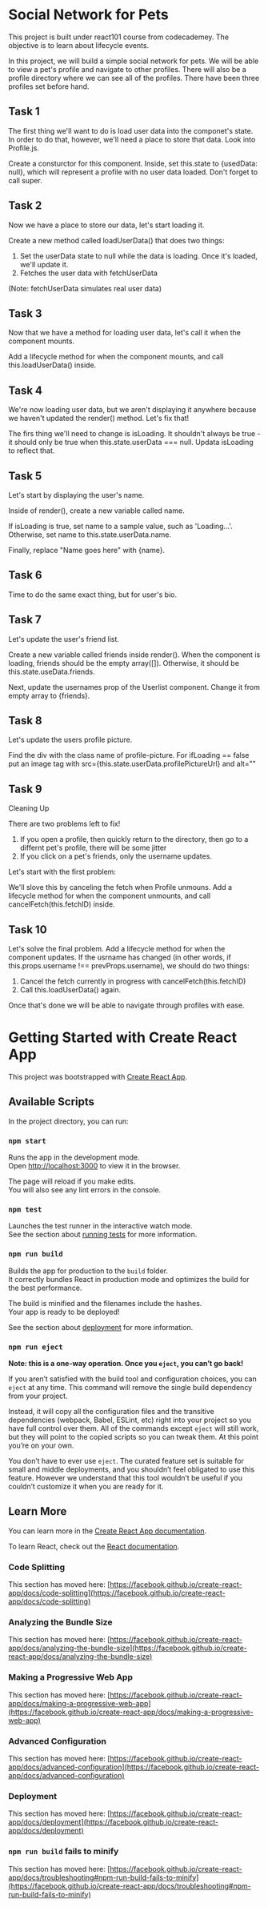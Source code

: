 # Social Network for Pets

This project is built under react101 course from codecademey.
The objective is to learn about lifecycle events.

In this project, we will build a simple social network for pets. We will be able to view a pet's profile and navigate to other profiles. There will also be a profile directory where we can see all of the profiles.
There have been three profiles set before hand.

## Task 1

The first thing we'll want to do is load user data into the componet's state. In order to do that, however, we'll need a place to store that data.
Look into Profile.js.

Create a consturctor for this component. Inside, set this.state to {usedData: null}, which will represent a profile with no user data loaded. Don't forget to call super.

## Task 2

Now we have a place to store our data, let's start loading it.

Create a new method called loadUserData() that does two things:

 <ol>
    <li>Set the userData state to null while the data is loading. Once it's loaded, we'll update it.</li>
    <li>Fetches the user data with fetchUserData</li>
 </ol>

(Note: fetchUserData simulates real user data)

## Task 3

Now that we have a method for loading user data, let's call it when the component mounts.

Add a lifecycle method for when the component mounts, and call this.loadUserData() inside.

## Task 4

We're now loading user data, but we aren't displaying it anywhere because we haven't updated the render() method. Let's fix that!

The firs thing we'll need to change is isLoading. It shouldn't always be true - it should only be true when this.state.userData === null. Updata isLoading to reflect that.

## Task 5

Let's start by displaying the user's name.

Inside of render(), create a new variable called name.

If isLoading is true, set name to a sample value, such as 'Loading...'. Otherwise, set name to this.state.userData.name.

Finally, replace "Name goes here" with {name}.

## Task 6

Time to do the same exact thing, but for user's bio.

## Task 7

Let's update the user's friend list.

Create a new variable called friends inside render(). When the component is loading, friends should be the empty array([]). Otherwise, it should be this.state.useData.friends.

Next, update the usernames prop of the Userlist component. Change it from empty array to {friends}.

## Task 8

Let's update the users profile picture.

Find the div with the class name of profile-picture.
For ifLoading == false put an image tag with src={this.state.userData.profilePictureUrl} and alt=""

## Task 9

Cleaning Up

There are two problems left to fix!

<ol>
<li>If you open a profile, then quickly return to the directory, then go to a differnt pet's profile, there will be some jitter</li>
<li>If you click on a pet's friends, only the username updates.</li>
</ol>

Let's start with the first problem:

We'll slove this by canceling the fetch when Profile unmouns.
Add a lifecycle method for when the component unmounts, and call cancelFetch(this.fetchID) inside.

## Task 10

Let's solve the final problem.
Add a lifecycle method for when the component updates. If the usrname has changed (in other words, if this.props.username !== prevProps.username), we should do two things:

<ol>
<li>Cancel the fetch currently in progress with cancelFetch(this.fetchID)</li>
<li>Call this.loadUserData() again.</li>
</ol>

Once that's done we will be able to navigate through profiles with ease.

# Getting Started with Create React App

This project was bootstrapped with [Create React App](https://github.com/facebook/create-react-app).

## Available Scripts

In the project directory, you can run:

### `npm start`

Runs the app in the development mode.\
Open [http://localhost:3000](http://localhost:3000) to view it in the browser.

The page will reload if you make edits.\
You will also see any lint errors in the console.

### `npm test`

Launches the test runner in the interactive watch mode.\
See the section about [running tests](https://facebook.github.io/create-react-app/docs/running-tests) for more information.

### `npm run build`

Builds the app for production to the `build` folder.\
It correctly bundles React in production mode and optimizes the build for the best performance.

The build is minified and the filenames include the hashes.\
Your app is ready to be deployed!

See the section about [deployment](https://facebook.github.io/create-react-app/docs/deployment) for more information.

### `npm run eject`

**Note: this is a one-way operation. Once you `eject`, you can’t go back!**

If you aren’t satisfied with the build tool and configuration choices, you can `eject` at any time. This command will remove the single build dependency from your project.

Instead, it will copy all the configuration files and the transitive dependencies (webpack, Babel, ESLint, etc) right into your project so you have full control over them. All of the commands except `eject` will still work, but they will point to the copied scripts so you can tweak them. At this point you’re on your own.

You don’t have to ever use `eject`. The curated feature set is suitable for small and middle deployments, and you shouldn’t feel obligated to use this feature. However we understand that this tool wouldn’t be useful if you couldn’t customize it when you are ready for it.

## Learn More

You can learn more in the [Create React App documentation](https://facebook.github.io/create-react-app/docs/getting-started).

To learn React, check out the [React documentation](https://reactjs.org/).

### Code Splitting

This section has moved here: [https://facebook.github.io/create-react-app/docs/code-splitting](https://facebook.github.io/create-react-app/docs/code-splitting)

### Analyzing the Bundle Size

This section has moved here: [https://facebook.github.io/create-react-app/docs/analyzing-the-bundle-size](https://facebook.github.io/create-react-app/docs/analyzing-the-bundle-size)

### Making a Progressive Web App

This section has moved here: [https://facebook.github.io/create-react-app/docs/making-a-progressive-web-app](https://facebook.github.io/create-react-app/docs/making-a-progressive-web-app)

### Advanced Configuration

This section has moved here: [https://facebook.github.io/create-react-app/docs/advanced-configuration](https://facebook.github.io/create-react-app/docs/advanced-configuration)

### Deployment

This section has moved here: [https://facebook.github.io/create-react-app/docs/deployment](https://facebook.github.io/create-react-app/docs/deployment)

### `npm run build` fails to minify

This section has moved here: [https://facebook.github.io/create-react-app/docs/troubleshooting#npm-run-build-fails-to-minify](https://facebook.github.io/create-react-app/docs/troubleshooting#npm-run-build-fails-to-minify)
